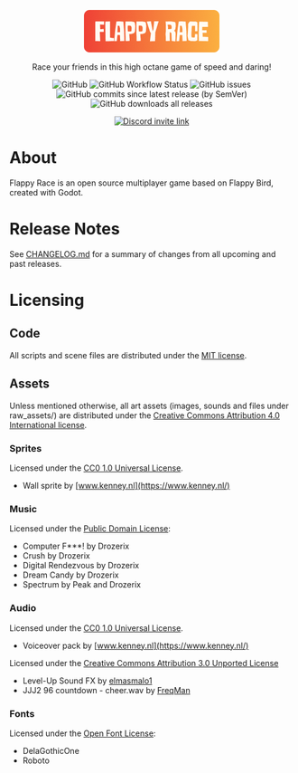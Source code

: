 <p align="center">
    <img src="./client/menu/title/flappy_race_logo.png" height="75">
</p>

<p align="center">
    Race your friends in this high octane game of speed and daring!
</p>

<p align="center">
    <img alt="GitHub" src="https://img.shields.io/github/license/Jibby-Games/Flappy-Race">
    <img alt="GitHub Workflow Status" src="https://img.shields.io/github/actions/workflow/status/Jibby-Games/Flappy-Race/build.yml?branch=main">
    <img alt="GitHub issues" src="https://img.shields.io/github/issues/Jibby-Games/Flappy-Race">
    <img alt="GitHub commits since latest release (by SemVer)" src="https://img.shields.io/github/commits-since/Jibby-Games/Flappy-Race/latest">
    <img alt="GitHub downloads all releases" src="https://img.shields.io/github/downloads/Jibby-Games/Flappy-Race/total">
</p>

<p align="center">
    <a href="https://discord.gg/CGh7tSbUkH"><img alt="Discord invite link" src="https://dcbadge.vercel.app/api/server/CGh7tSbUkH"></a>
</p>

# About
Flappy Race is an open source multiplayer game based on Flappy Bird, created with Godot.


# Release Notes
See [CHANGELOG.md](CHANGELOG.md) for a summary of changes from all upcoming and past releases.

# Licensing
## Code
All scripts and scene files are distributed under the [MIT license](LICENSE).

## Assets
Unless mentioned otherwise, all art assets (images, sounds and files under raw_assets/) are distributed under the [Creative Commons Attribution 4.0 International license](https://creativecommons.org/licenses/by/4.0/).

### Sprites
Licensed under the [CC0 1.0 Universal License](https://creativecommons.org/publicdomain/zero/1.0/).
- Wall sprite by [www.kenney.nl](https://www.kenney.nl/)

### Music
Licensed under the [Public Domain License](https://creativecommons.org/licenses/publicdomain/):
- Computer F***! by Drozerix
- Crush by Drozerix
- Digital Rendezvous by Drozerix
- Dream Candy by Drozerix
- Spectrum by Peak and Drozerix

### Audio
Licensed under the [CC0 1.0 Universal License](https://creativecommons.org/publicdomain/zero/1.0/).
- Voiceover pack by [www.kenney.nl](https://www.kenney.nl/)

Licensed under the [Creative Commons Attribution 3.0 Unported License](https://creativecommons.org/licenses/by/3.0/)
- Level-Up Sound FX by [elmasmalo1](https://freesound.org/people/elmasmalo1/)
- JJJ2 96 countdown - cheer.wav by [FreqMan](https://freesound.org/people/FreqMan/)

### Fonts
Licensed under the [Open Font License](https://scripts.sil.org/cms/scripts/page.php?site_id=nrsi&id=OFL):
- DelaGothicOne
- Roboto
